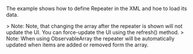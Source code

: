 The example shows how to define Repeater in the XML and hoe to load its data. 

<snippet id='repeater-create-xml'/>

<snippet id='repeater-create-code'/>
<snippet id='repeater-create-code-ts'/>
> Note: Note, that changing the array after the repeater is shown will not update the UI. You can force-update the UI using the refresh() method.

<snippet id='repeater-array'/>
<snippet id='repeater-array-ts'/>
> Note: When using ObservableArray the repeater will be automatically updated when items are added or removed form the array.

<snippet id='repeater-observable-array'/>
<snippet id='repeater-observable-array-ts'/>